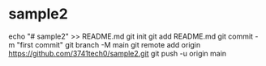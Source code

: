 # sample2

echo "# sample2" >> README.md
git init
git add README.md
git commit -m "first commit"
git branch -M main
git remote add origin https://github.com/3741tech0/sample2.git
git push -u origin main
